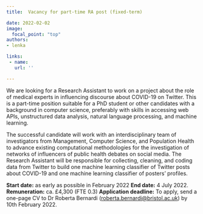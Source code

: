 ```yaml
---
title:  Vacancy for part-time RA post (fixed-term)

date: 2022-02-02
image:
  focal_point: "top"
authors:
- lenka

links:
 - name: 
   url: ''

---
```



<!--more-->

We are looking for a Research Assistant to work on a project about the role of medical experts in influencing discourse about COVID-19 on Twitter. This is a part-time position suitable for a PhD student or other candidates with a background in computer science, preferably with skills in accessing web APIs, unstructured data analysis, natural language processing, and machine learning. 

The successful candidate will work with an interdisciplinary team of investigators from Management, Computer Science, and Population Health to advance existing computational methodologies for the investigation of networks of influencers of public health debates on social media. The Research Assistant will be responsible for collecting, cleaning, and coding data from Twitter to build one machine learning classifier of Twitter posts about COVID-19 and one machine learning classifier of posters’ profiles. 

 
**Start date:** as early as possible in February 2022 
**End date:** 4 July 2022.
**Remuneration:** ca. £4,300 (FTE 0.3) 
**Application deadline:** To apply, send a one-page CV to Dr Roberta Bernardi (roberta.bernardi@bristol.ac.uk) by 10th February 2022.
